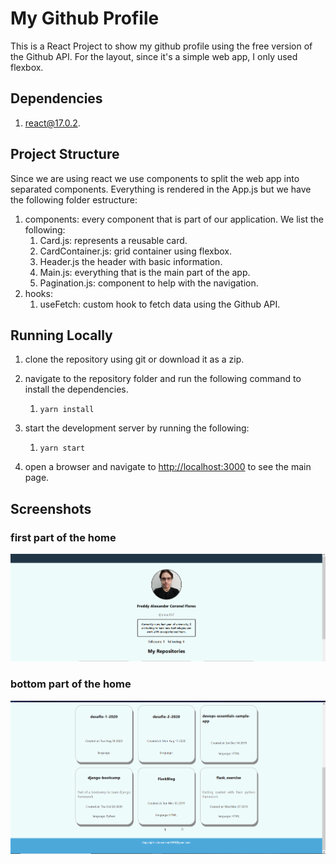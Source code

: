 # My Github Profile 
This is a React Project to show my github profile using the free version of the Github API. For the layout, since it's a simple web app, I only used flexbox. 

## Dependencies
1. react@17.0.2.

## Project Structure
Since we are using react we use components to split the web app into separated components. Everything is rendered in the App.js but we have the following folder estructure:
1. components: every component that is part of our application. We list the following:
   1. Card.js: represents a reusable card.
   2. CardContainer.js: grid container using flexbox. 
   3. Header.js the header with basic information.
   4. Main.js: everything that is the main part of the app.
   5. Pagination.js: component to help with the navigation.
2. hooks:
   1. useFetch: custom hook to fetch data using the Github API. 

## Running Locally 
1. clone the repository using git or download it as a zip.
2. navigate to the repository folder and run the following command to install the dependencies.
   1. `yarn install`

3. start the development server by running the following:
   1. `yarn start`

4. open a browser and navigate to [http://localhost:3000](http://localhost:3000) to see the main page. 

## Screenshots 
### first part of the home
![home1](public/home1.png)
### bottom part of the home 
![home2](public/home2.png)


